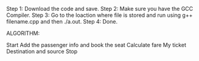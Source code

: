 Step 1: Download the code and save.
Step 2: Make sure you have the GCC Compiler.
Step 3: Go to the loaction where file is stored and run using g++ filename.cpp and then ./a.out.
Step 4: Done.


ALGORITHM:

Start
Add the passenger info and book the seat
Calculate fare
My ticket
Destination and source
Stop
